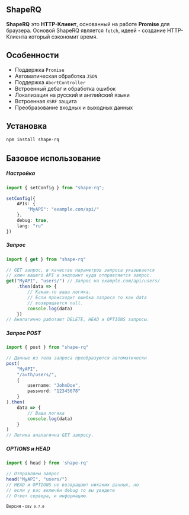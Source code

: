 ShapeRQ
---
**ShapeRQ** это **HTTP-Клиент**, основанный на работе **Promise** для браузера. 
Основой ShapeRQ является `fetch`, идеей - создание HTTP-Клиента который сэкономит время.
## Особенности
* Поддержка `Promise`
* Автоматическая обработка `JSON`
* Поддержка `AbortController`
* Встроенный дебаг и обработка ошибок
* Локализация на русский и английский языки
* Встроенная `XSRF` защита
* Преобразование входных и выходных данных

## Установка
```bash
npm install shape-rq
```
## Базовое использование

##### Настройка
```typescript
import { setConfig } from "shape-rq";
```
```typescript
setConfig({
    APIs: {
        "MyAPI": "example.com/api/"
    },
    debug: true,
    lang: "ru"
})
```
##### Запрос
```typescript
import { get } from "shape-rq"

// GET запрос, в качестве параметров запроса указывается 
// ключ вашего API и эндпоинт куда отправляется запрос.
get("MyAPI", "users/") // Запрос на example.com/api/users/
    .then(data => {
        // Какая-то ваша логика.
        // Если происходит ошибка запроса то как data 
        // возвращается null.
        console.log(data)
    })
// Аналагично работают DELETE, HEAD и OPTIONS запросы.
```
##### Запрос POST
```typescript
import { post } from "shape-rq"

// Данные из тела запроса преобразуются автоматически
post(
    "MyAPI", 
    "/auth/users/",
    {
        username: "JohnDoe",
        password: "12345678"
    }
).then(
    data => {
        // Ваша логика
        console.log(data)
    }
)
// Логика аналагична GET запросу.
```
##### OPTIONS и HEAD
```typescript
import { head } from 'shape-rq'

// Отправляем запрос
head("MyAPI", "users/") 
// HEAD и OPTIONS не возвращают никаких данных, но 
// если у вас включён debug то вы увидете 
// Ответ сервера, и информацию.

```

<span style="font-size: 80%;">Версия - `DEV 0.7.0`</span>
